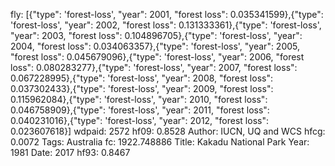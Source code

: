 fly: [{"type": 'forest-loss', "year": 2001, "forest loss": 0.035341599},{"type": 'forest-loss', "year": 2002, "forest loss": 0.131333361},{"type": 'forest-loss', "year": 2003, "forest loss": 0.104896705},{"type": 'forest-loss', "year": 2004, "forest loss": 0.034063357},{"type": 'forest-loss', "year": 2005, "forest loss": 0.045679096},{"type": 'forest-loss', "year": 2006, "forest loss": 0.080283277},{"type": 'forest-loss', "year": 2007, "forest loss": 0.067228995},{"type": 'forest-loss', "year": 2008, "forest loss": 0.037302433},{"type": 'forest-loss', "year": 2009, "forest loss": 0.115962084},{"type": 'forest-loss', "year": 2010, "forest loss": 0.046758909},{"type": 'forest-loss', "year": 2011, "forest loss": 0.040231016},{"type": 'forest-loss', "year": 2012, "forest loss": 0.023607618}]
wdpaid: 2572
hf09: 0.8528
Author: IUCN, UQ and WCS
hfcg: 0.0072
Tags: Australia
fc: 1922.748886
Title: Kakadu National Park
Year: 1981
Date: 2017
hf93: 0.8467
